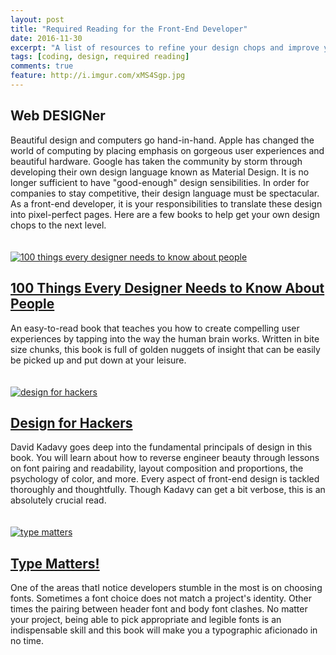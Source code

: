 ```yaml
---
layout: post
title: "Required Reading for the Front-End Developer"
date: 2016-11-30
excerpt: "A list of resources to refine your design chops and improve your website's aesthetic."
tags: [coding, design, required reading]
comments: true
feature: http://i.imgur.com/xMS4Sgp.jpg
---
```

<h2>Web DESIGNer</h2>
Beautiful design and computers go hand-in-hand. Apple has changed the world of computing by placing emphasis on gorgeous user experiences and beautiful hardware. Google has taken the community by storm through developing their own design language known as Material Design. It is no longer sufficient to have "good-enough" design sensibilities. In order for companies to stay competitive, their design language must be spectacular. As a front-end developer, it is your responsibilities to translate these design into pixel-perfect pages. Here are a few books to help get your own design chops to the next level.

<br>
<br>
<br>

<a href="https://www.amazon.com/Things-Designer-People-Voices-Matter/dp/0321767535/ref=sr_1_1?ie=UTF8&qid=1481582750&sr=8-1&keywords=designers+need+to+know+about+people" target="_blank">
	<img src="https://images-na.ssl-images-amazon.com/images/I/51WypjNOT9L._SY344_BO1,204,203,200_.jpg" alt="100 things every designer needs to know about people">
</a>
<h2><a href="https://www.amazon.com/Things-Designer-People-Voices-Matter/dp/0321767535/ref=sr_1_1?ie=UTF8&qid=1481582750&sr=8-1&keywords=designers+need+to+know+about+people" target="_blank">
100 Things Every Designer Needs to Know About People
</a>
</h2>
An easy-to-read book that teaches you how to create compelling user experiences by tapping into the way the human brain works. Written in bite size chunks, this book is full of golden nuggets of insight that can be easily be picked up and put down at your leisure.

<br>
<br>
<br>

<a href="https://www.amazon.com/Design-Hackers-Reverse-Engineering-Beauty/dp/1119998956/ref=sr_1_1?ie=UTF8&qid=1481582781&sr=8-1&keywords=design+for+hackers" target="_blank">
<img src="https://images-na.ssl-images-amazon.com/images/I/51KrhMVxHML._SX258_BO1,204,203,200_.jpg" alt="design for hackers">
</a>
<h2>
<a href="https://www.amazon.com/Design-Hackers-Reverse-Engineering-Beauty/dp/1119998956/ref=sr_1_1?ie=UTF8&qid=1481582781&sr=8-1&keywords=design+for+hackers" target="_blank">
Design for Hackers
</a></h2>
David Kadavy goes deep into the fundamental principals of design in this book. You will learn about how to reverse engineer beauty through lessons on font pairing and readability, layout composition and proportions, the psychology of color, and more. Every aspect of front-end design is tackled thoroughly and thoughtfully. Though Kadavy can get a bit verbose, this is an absolutely crucial read. 

<br>
<br>
<br>

<a href="https://www.amazon.com/Type-Matters-Jim-Williams/dp/1858945674/ref=sr_1_1?ie=UTF8&qid=1481582964&sr=8-1&keywords=type+matters" target="_blank">
<img src="https://images-na.ssl-images-amazon.com/images/I/41SqD2ppPVL._SX258_BO1,204,203,200_.jpg" alt="type matters">
</a>
<h2><a href="https://www.amazon.com/Type-Matters-Jim-Williams/dp/1858945674/ref=sr_1_1?ie=UTF8&qid=1481582964&sr=8-1&keywords=type+matters" target="_blank">Type Matters!</a></h2>
One of the areas thatI notice developers stumble in the most is on choosing fonts. Sometimes a font choice does not match a project's identity. Other times the pairing between header font and body font clashes. No matter your project, being able to pick appropriate and legible fonts is an indispensable skill and this book will make you a typographic aficionado in no time. 